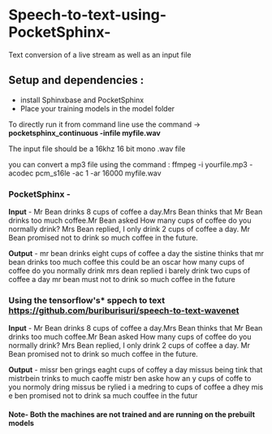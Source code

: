 # Speech-to-text-using-PocketSphinx-
Text conversion of a live stream as well as an input file
## Setup and dependencies :
- install Sphinxbase and PocketSphinx 
- Place your training models in the model folder 

To directly run it from command line use the command -> **pocketsphinx_continuous -infile myfile.wav** 

The input file should be a 16khz 16 bit mono .wav file

you can convert a mp3 file using the command : ffmpeg -i yourfile.mp3 -acodec pcm_s16le -ac 1 -ar 16000 myfile.wav



### PocketSphinx -

**Input** - Mr Bean drinks 8 cups of coffee a day.Mrs Bean thinks that Mr Bean drinks too much coffee.Mr Bean asked How many cups of coffee do you normally drink? Mrs Bean replied, I only drink 2 cups of coffee a day. Mr Bean promised not to drink so much coffee in the future.

**Output** - mr bean drinks eight cups of coffee a day the sistine thinks that mr bean drinks too much coffee this could be an oscar how many cups of coffee do you normally drink mrs dean replied i barely drink two cups of coffee a day mr bean must not to drink so much coffee in the future

### Using the tensorflow's* sppech to text  https://github.com/buriburisuri/speech-to-text-wavenet 

 
**Input** - Mr Bean drinks 8 cups of coffee a day.Mrs Bean thinks that Mr Bean drinks too much coffee.Mr Bean asked How many cups of coffee do you normally drink? Mrs Bean replied, I only drink 2 cups of coffee a day. Mr Bean promised not to drink so much coffee in the future.

**Output** - missr ben grings eaght cups of coffey a day missus being tink that mistrbein trinks to much caoffe mistr ben aske how an y cups of coffe to you normoly dring missus be rylied i a medring to cups of coffee a dhey mis e ben promised not to drink  sa much couffee in the futur


#### Note- Both the machines are not trained and are running on the prebuilt models
